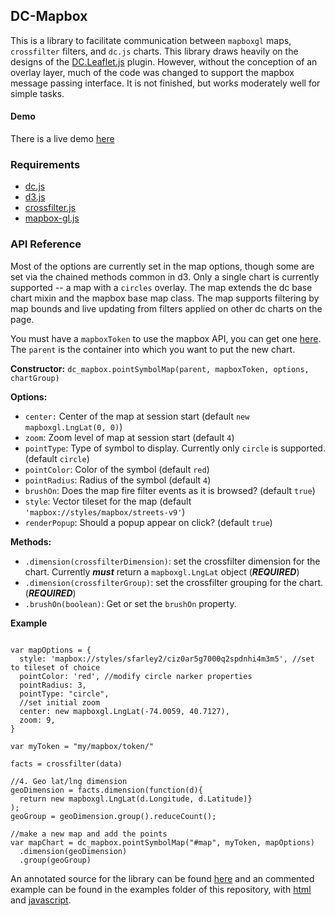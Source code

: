 ## DC-Mapbox

This is a library to facilitate communication between ```mapboxgl``` maps, ```crossfilter``` filters, and ```dc.js``` charts. This library draws heavily on the designs of the [DC.Leaflet.js](https://github.com/dc-js/dc.leaflet.js) plugin. However, without the conception of an overlay layer, much of the code was changed to support the mapbox message passing interface. It is not finished, but works moderately well for simple tasks.

#### Demo
There is a live demo [here](http://scottsfarley.com/dc-mapbox/examples/)

### Requirements

- [dc.js](https://github.com/dc-js/dc.js)
- [d3.js](https://github.com/d3/d3)
- [crossfilter.js](https://github.com/square/crossfilter)
- [mapbox-gl.js](https://github.com/mapbox/mapbox-gl-js)

### API Reference
Most of the options are currently set in the map options, though some are set via the chained methods common in d3. Only a single chart is currently supported -- a map with a ```circles``` overlay. The map extends the dc base chart mixin and the mapbox base map class. The map supports filtering by map bounds and live updating from filters applied on other dc charts on the page.

You must have a ```mapboxToken``` to use the mapbox API, you can get one [here](https://www.mapbox.com/studio/account/tokens/). The ```parent``` is the container into which you want to put the new chart.

**Constructor:** ```dc_mapbox.pointSymbolMap(parent, mapboxToken, options, chartGroup)```

**Options:**

- ```center:``` Center of the map at session start (default ```new mapboxgl.LngLat(0, 0)```)
- ```zoom```: Zoom level of map at session start (default ```4```)
- ```pointType```: Type of symbol to display.  Currently only ```circle``` is supported. (default ```circle```)
- ```pointColor```: Color of the symbol (default ```red```)
- ```pointRadius```: Radius of the symbol (default ```4```)
- ```brushOn```: Does the map fire filter events as it is browsed? (default ```true```)
- ```style```: Vector tileset for the map (default ```'mapbox://styles/mapbox/streets-v9'```)
- ```renderPopup```: Should a popup appear on click? (default ```true```)


**Methods:**
- ```.dimension(crossfilterDimension)```: set the crossfilter dimension for the chart. Currently ***must*** return a ```mapboxgl.LngLat``` object (***REQUIRED***)
- ```.dimension(crossfilterGroup)```: set the crossfilter grouping for the chart. (***REQUIRED***)
- ```.brushOn(boolean)```: Get or set the ```brushOn``` property.


**Example**


```

var mapOptions = {
  style: 'mapbox://styles/sfarley2/ciz0ar5g7000q2spdnhi4m3m5', //set to tileset of choice
  pointColor: 'red', //modify circle narker properties
  pointRadius: 3,
  pointType: "circle",
  //set initial zoom
  center: new mapboxgl.LngLat(-74.0059, 40.7127),
  zoom: 9,
}

var myToken = "my/mapbox/token/"

facts = crossfilter(data)

//4. Geo lat/lng dimension
geoDimension = facts.dimension(function(d){
  return new mapboxgl.LngLat(d.Longitude, d.Latitude)}
);
geoGroup = geoDimension.group().reduceCount();

//make a new map and add the points
var mapChart = dc_mapbox.pointSymbolMap("#map", myToken, mapOptions)
  .dimension(geoDimension)
  .group(geoGroup)

```

An annotated source for the library can be found [here](mapbox_dc.js) and an commented example can be found in the examples folder of this repository, with [html](examples/index.html) and [javascript](examples/main.js).

